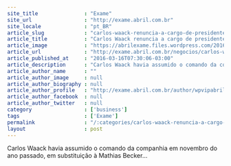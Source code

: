 ```yaml
---
site_title               : "Exame"
site_url                 : "http://exame.abril.com.br"
site_locale              : "pt_BR"
article_slug             : "carlos-waack-renuncia-a-cargo-de-presidente-da-renova"
article_title            : "Carlos Waack renuncia a cargo de presidente da Renova"
article_image            : "https://abrilexame.files.wordpress.com/2016/09/size_960_16_9_parque-eolico-bahia13.jpg?quality=70&strip=all&w=960"
article_url              : "http://exame.abril.com.br/negocios/carlos-waack-renuncia-a-cargo-de-presidente-da-renova/"
article_published_at     : "2016-03-16T07:30:06-03:00"
article_description      : "Carlos Waack havia assumido o comando da companhia em novembro do ano passado, em substituição à Mathias Becker..."
article_author_name      : ""
article_author_image     : null
article_author_biography : null
article_author_profile   : "http://exame.abril.com.br/author/wpvipabril/"
article_author_facebook  : null
article_author_twitter   : null
category                 : ['business']
tags                     : ['Exame']
permalink                : "/:categories/carlos-waack-renuncia-a-cargo-de-presidente-da-renova/"
layout                   : post
---
```


Carlos Waack havia assumido o comando da companhia em novembro do ano passado, em substituição à Mathias Becker...
